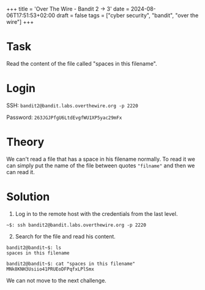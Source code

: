+++
title = 'Over The Wire - Bandit 2 -> 3'
date = 2024-08-06T17:51:53+02:00
draft = false
tags = ["cyber security", "bandit", "over the wire"]
+++

# Task 

Read the content of the file called "spaces in this filename".

# Login

SSH: `bandit2@bandit.labs.overthewire.org -p 2220`

Password: `263JGJPfgU6LtdEvgfWU1XP5yac29mFx`

# Theory

We can't read a file that has a space in his filename normally. To read it we can simply put the name of the file between quotes `"filname"` and then we can read it.

# Solution

1. Log in to the remote host with the credentials from the last level.

```
~$: ssh bandit2@bandit.labs.overthewire.org -p 2220
```

2. Search for the file and read his content.

```
bandit2@bandit~$: ls
spaces in this filename

bandit2@bandit~$: cat "spaces in this filename"
MNk8KNH3Usiio41PRUEoDFPqfxLPlSmx
```

We can not move to the next challenge.
